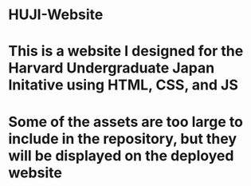 # HUJI-Website



# This is a website I designed for the Harvard Undergraduate Japan Initative using HTML, CSS, and JS 
# Some of the assets are too large to include in the repository, but they will be displayed on the deployed website
